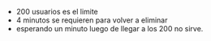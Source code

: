 - 200 usuarios es el limite
- 4 minutos se requieren para  volver a eliminar
- esperando un minuto luego de llegar a los 200 no sirve.